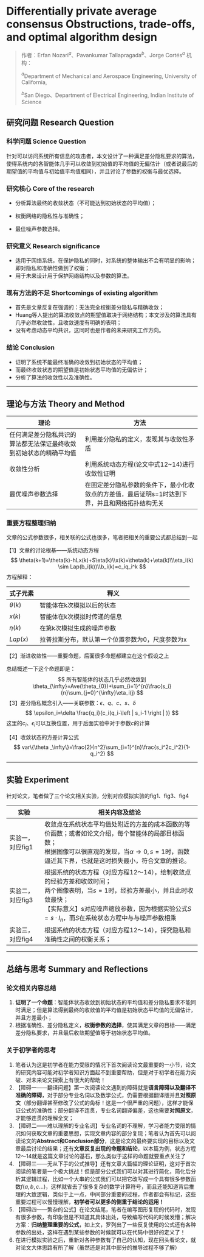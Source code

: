 # Differentially private average consensus Obstructions, trade-offs, and optimal algorithm design

> 作者：Erfan Nozari$^{a}$、Pavankumar Tallapragada$^{b}$、Jorge Cortés$^{a}$
> 机构：
>
> $^{a}$Department of Mechanical and Aerospace Engineering, University of California,
>
> $^{b}$San Diego、Department of Electrical Engineering, Indian Institute of Science

## 研究问题 Research Question

### 科学问题 Science Question

针对可以访问系统所有信息的攻击者，本文设计了一种满足差分隐私要求的算法，使得系统内的各智能体几乎可以收敛到初始值的平均值的无偏估计（或者说最后的期望值的平均值与初始值平均值相同），并且讨论了参数的权衡与最优选择。

### 研究核心 Core of the research

- 分析算法最终的收敛状态（不可能达到初始状态的平均值）；

- 权衡网络的隐私性与准确性；
- 最佳噪声参数选择。

### 研究意义 Research significance

- 适用于网络系统，在保护隐私的同时，对系统的整体输出不会有明显的影响；即对隐私和准确性做到了权衡；
- 用于未来设计用于保护网络结构以及参数的算法。

### 现有方法的不足 Shortcomings of existing algorithm

- 首先是文章反复在强调的：无法完全权衡差分隐私与精确收敛；
- Huang等人提出的算法收敛点的期望值取决于网络结构；本文涉及的算法具有几乎必然收敛性，且收敛速度有明确的表明；
- 没有考虑动态平均共识，这同时也是作者的未来研究工作方向。

### 结论 Conclusion

- 证明了系统不能最终准确的收敛到初始状态的平均值；
- 而最终收敛状态的期望值是初始状态平均值的无偏估计；
- 分析了算法的收敛性以及准确性。

---

## 理论与方法 Theory and Method

| 理论                                                         | 方法                                                         |
| ------------------------------------------------------------ | ------------------------------------------------------------ |
| 任何满足差分隐私共识的算法都无法保证最终收敛到初始状态的精确平均值 | 利用差分隐私的定义，发现其与收敛性矛盾                       |
| 收敛性分析                                                   | 利用系统动态方程(论文中式12~14)进行收敛性证明                |
| 最优噪声参数选择                                             | 在固定差分隐私参数的条件下，最小化收敛点的方差值，最后证明s=1时达到下界，并且和网络拓扑结构无关 |

### 重要方程整理归纳

文章的公式参数很多，相关联的公式也很多，笔者把相关的重要公式都总结到一起

【1】文章的讨论根基——系统动态方程
$$
\theta(k+1)=\theta(k)-hLx(k)+S\eta(k)\\x(k)=\theta(k)+\eta(k)\\\eta_i(k) \sim Lap(b_i(k))\\b_i(k)=c_iq_i^k
$$
方程解释：

| 式子元素    | 释义                                             |
| ----------- | ------------------------------------------------ |
| $\theta(k)$ | 智能体在k次模拟以后的状态                        |
| $x(k)$      | 智能体在k次模拟时传递的信息                      |
| $\eta(k)$   | 在第k次模拟生成的噪声参数                        |
| $Lap(x)$    | 拉普拉斯分布，默认第一个位置参数为0，尺度参数为x |

【2】渐进收敛性——重要命题，后面很多命题都建立在这个假设之上

总结概述一下这个命题即是：
$$
所有智能体的状态几乎必然收敛到\theta_{\infty}=Ave(\theta_{0})+\sum_{i=1}^{n}\frac{s_i}{n}\sum_{j=0}^{\infty}\eta_i(j)
$$
【3】差分隐私概念引入——关联参数：$\epsilon、q、c、s、\delta$
$$
\epsilon_i=\delta \frac{q_i}{c_i(q_i-\left | s_i-1 \right | )}
$$
这里的$c_i、\epsilon_i$可以互换位置，用于后面实验中对于参数$c$的计算

【4】收敛状态的方差计算公式
$$
var\{\theta _\infty\}=\frac{2}{n^2}\sum_{i=1}^{n}\frac{s_i^2c_i^2}{1-q_i^2}
$$

------

## 实验 Experiment

针对论文，笔者做了三个论文相关实验，分别对应模拟实验的fig1、fig3、fig4

| 实验             | 相关内容及结论                                               |
| ---------------- | ------------------------------------------------------------ |
| 实验一，对应fig1 | 收敛点在系统状态平均值处附近的方差的成本函数的等价函数；或者如论文介绍，每个智能体的局部目标函数；<br />根据图像可以很直观的发现，当$\alpha \to 0,s=1$时，函数逼近其下界，也就是这时损失最小，符合文章的推论。 |
| 实验二，对应fig3 | 根据系统的状态方程（对应方程12～14），绘制收敛点的经验方差和收敛时间；<br />两个图像表明，当$s=1$时，经验方差最小，并且此时收敛最快；<br />【实际意义】s对应噪声缩放参数，因为根据实验公式$S=s·I_n$，而$S$在系统状态方程中与与噪声参数相乘 |
| 实验三，对应fig4 | 根据系统的状态方程（对应方程12～14），探究隐私和准确性之间的权衡关系； |

---

## 总结与思考 Summary and Reflections

### 论文相关内容总结

1. **证明了一个命题**：智能体状态收敛到初始状态的平均值和差分隐私要求不能同时满足；但是算法得到最终的收敛值的平均值是初始状态平均值的无偏估计，并且方差最小；
2. 根据准确性、差分隐私定义，**权衡参数的选择**，使其满足文章的目标——满足差分隐私要求，并且最后收敛期望值等于初始状态平均值。

### 关于初学者的思考

1. 笔者认为这是初学者在能力受限的情况下首次阅读论文最重要的一小节，论文的研究内容可能对初学者知识方面起不到重要帮助，但是对于初学者在能力突破、对未来论文探索上有很大的帮助！
2. 【障碍一——翻译问题】第一次阅读论文遇到的障碍就是**语言障碍以及翻译不准确的障碍**，对于部分专业名词以及数学公式，仍需要根据翻译版并且**对照原文**（部分翻译甚至修改了公式的角标！这是一个很严重的问题），这样才能保证公式的准确性；部分翻译不连贯，专业名词翻译偏差，这也需要**对照原文**，才能够连贯的理解全文；
3. 【障碍二——难以理解的专业名词】专业名词的不理解，学习者能力受限的情况如何获取文章的重要思想，实现文章内容的部分复现；笔者认为首先可以阅读论文的**Abstract和Conclusion部分**，这是论文的最终要实现的目标以及文章最后讨论的结果；还有**文章反复出现的命题和结论**，以本篇为例，状态方程12～14就是这篇文章讨论的基石，那么类似于这样的命题就要重点关注了
4. 【障碍三——无从下手的公式推导】还有文章大篇幅的理论证明，这对于首次阅读的笔者是一个极大挑战！但是部分公式我们可以对其进行简化，简化后分析其逻辑过程，比如一个大串的公式我们可以把它改写成一个具有很多参数函数$f(a,b,c...)$，这样就省去了很多复杂的数学计算符号，而且还能知道背后推理的大致逻辑，类似于上一点，中间部分重要的过程，作者都会有标记，这些重要过程可以慢慢理解，**初学者可以更多的侧重于结论的运用！**
5. 【障碍四——繁杂的公式】在论文结尾，笔者在编写图形复现的代码时，发现有很多参数，有印象但是不知道其具体出处，导致编写代码的时候发懵；解决方案：**归纳整理重要的公式**，如上文，罗列出了一些反复使用的公式还有各种参数的出处，这样在遇到某些参数的时候就可以在代码中很好的定义了！
6. 在进行模拟实验之后，重新对各种参数有了自己的认知，现在回头看论文，就对论文大体思路有所了解（虽然还是对其中部分的推导过程不够了解）
